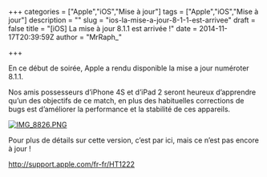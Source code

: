 +++
categories = ["Apple","iOS","Mise à jour"]
tags = ["Apple","iOS","Mise à jour"]
description = ""
slug = "ios-la-mise-a-jour-8-1-1-est-arrivee"
draft = false
title = "[iOS] La mise à jour 8.1.1 est arrivée !"
date = 2014-11-17T20:39:59Z
author = "MrRaph_"

+++


En ce début de soirée, Apple a rendu disponible la mise a jour numéroter 8.1.1.

Nos amis possesseurs d’iPhone 4S et d’iPad 2 seront heureux d’apprendre qu’un des objectifs de ce match, en plus des habituelles corrections de bugs est d’améliorer la performance et la stabilité de ces appareils.

[![IMG_8826.PNG](https://techan.fr/wp-content/uploads/2014/11/IMG_8826.png)](https://techan.fr/wp-content/uploads/2014/11/IMG_8826.png)

Pour plus de détails sur cette version, c’est par ici, mais ce n’est pas encore à jour !

http://support.apple.com/fr-fr/HT1222


